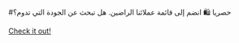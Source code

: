 #حصريا 🛍️ انضم إلى قائمة عملائنا الراضين. هل تبحث عن الجودة التي تدوم؟

[Check it out!](https://www.facebook.com/share/17TW2PL6Tj/)